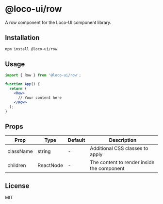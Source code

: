 # @loco-ui/row

A row component for the Loco-UI component library.

## Installation

```bash
npm install @loco-ui/row
```

## Usage

```jsx
import { Row } from '@loco-ui/row';

function App() {
  return (
    <Row>
      // Your content here
    </Row>
  );
}
```

## Props

| Prop | Type | Default | Description |
|------|------|---------|-------------|
| className | string | - | Additional CSS classes to apply |
| children | ReactNode | - | The content to render inside the component |

## License

MIT
